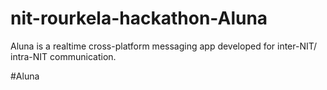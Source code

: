 # nit-rourkela-hackathon-Aluna
Aluna is a realtime cross-platform messaging app developed for inter-NIT/ intra-NIT communication.

#Aluna

